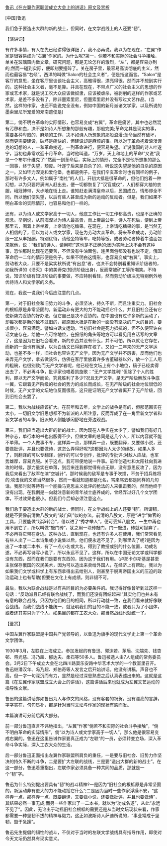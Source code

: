 [鲁迅《在左翼作家联盟成立大会上的讲话》原文及赏析](https://www.vrrw.net/wx/14663.html)

[中国]鲁迅

我们急于要造出大群的新的战士，但同时，在文学战线上的人还要“韧”。

【演讲词】

有许多事情，有人在先已经讲得很详细了，我不必再说。我以为在现在，“左翼”作家是很容易成为“右翼”作家的。为什么呢?第一，倘若不和实际的社会斗争接触，单关在玻璃窗内做文章，研究问题，那是无论怎样的激烈，“左”，都是容易办到的;然而一碰到实际，便即刻要撞碎了。关在房子里，最容易高谈彻底的主义，然而也最容易“右倾”。西洋的叫做“Salon的社会主义者”，便是指这而言。“Salon”是客厅的意思，坐在客厅里谈谈社会主义，高雅得很，漂亮得很，然而并不想到实行的。这种社会主义者，毫不足靠。并且在现在，不带点广义的社会主义的思想的作家或艺术家，就是说工农大众应该做奴隶，应该被虐杀，被剥削的这样的作家或艺术家，是差不多没有了，除非墨索里尼，但墨索里尼并没有写过文艺作品。(当然，这样的作家，也还不能说完全没有，例如中国的新月派诸文学家，以及所说的墨索里尼所宠爱的邓南遮便是)

第二，倘不明白革命的实际情形，也容易变成“右翼”。革命是痛苦，其中也必然混有污秽和血，决不是如诗人所想象的那般有趣，那般完美;革命尤其是现实的事，需要各种卑贱的、麻烦的工作，决不如诗人所想象的那般浪漫;革命当然有破坏，然而更需要建设，破坏是痛快的，但建设却是麻烦的事。所以对于革命抱着浪漫谛克的幻想的人，一和革命接近，一到革命进行，便容易失望。听说俄国的诗人叶遂宁，当初也非常欢迎十月革命，当时他叫道，“万岁，天上和地上的革命!”又说“我是一个布尔什维克了!”然而一到革命后，实际上的情形，完全不是他所想象的那么一回事，终于失望，颓废。叶遂宁后来是自杀了的，听说这失望是他的自杀的原因之一。又如毕力涅克和爱伦堡，也都是例子。在我们辛亥革命时也有同样的例子，那时有许多文人，例如属于“南社”的人们，开初大抵是很革命的，但他们抱着一种幻想，以为只要将满洲人赶出去，便一切都恢复了“汉官威仪”，人们都穿大袖的衣服，峨冠博带，大步地在街上走。谁知赶走满清皇帝以后，民国成立，情形却全不同，所以他们便失望，以后有些人甚至成为新的运动的反动者。但是，我们如果不明白革命的实际情形，也容易和他们一样的。

还有，以为诗人或文学家高于一切人，他底工作比一切工作都高贵，也是不正确的观念。举例说，从前海涅以为诗人最高贵，而上帝最公平，诗人在死后，便到上帝那里去，围着上帝坐着，上帝请他吃糖果。在现在，上帝请吃糖果的事，是当然无人相信的了，但以为诗人或文学家，现在为劳动大众革命，将来革命成功，劳动阶级一定从丰报酬，特别优待，请他坐特等车，吃特等饭，或者劳动者捧着牛油面包来献他，说：“我们的诗人，请用吧!”这也是不正确的;因为实际上决不会有这种事，恐怕那时比现在还要苦，不但没有牛油面包，连黑面包都没有也说不定，俄国革命后一二年的情形便是例子。如果不明白这情形，也容易变成“右翼”。事实上，劳动者大众，只要不是梁实秋所说“有出息”者，也决不会特别看重知识阶级者的，如我所译的《溃灭》中的美谛克(知识阶级出身)，反而常被矿工等所嘲笑。不待说，知识阶级有知识阶级的事要做，不应特别看轻，然而劳动阶级决无特别例外地优待诗人和文学家的义务。

现在，我说一说我们今后应注意的几点。

第一，对于旧社会和旧势力的斗争，必须坚决，持久不断，而且注重实力。旧社会的根柢原是非常坚固的，新运动非有更大的力不能动摇它什么。并且旧社会还有它使新势力妥协的好办法，但它自己是决不妥协的。在中国也有过许多新的运动了，却每次都是新的敌不过旧的，那原因大抵是在新的一面没有坚决的广大的目的，要求很小，容易满足。譬如白话文运动，当初旧社会是死力抵抗的，但不久便容许白话文底存在，给他一点可怜地位，在报纸的角头等地方可以看见用白话写的文章了，这是因为在旧社会看来，新的东西并没有什么，并不可怕，所以就让它存在，而新的一面也有满足，以为白话文已得到存在权了。又如一二年来的无产文学运动，也差不多一样，旧社会也容许无产文学，因为无产文学并不厉害，反而他们也来弄无产文学，拿去做装饰，仿佛在客厅里放着许多古董磁器以外，放一个工人用的粗碗，也很别致;而无产文学者呢，他已经在文坛上有个小地位，稿子已经卖得出去了，不必再斗争，批评家也唱着凯旋歌：“无产文学胜利!”但除了个人的胜利，即以无产文学而论，究竟胜利了多少?况且无产文学，是无产阶级解放斗争底一翼，它跟着无产阶级的社会的势力的成长而成长，在无产阶级的社会地位很低的时候，无产文学的文坛地位反而很高，这只是证明无产文学者离开了无产阶级，回到旧社会去罢了。

第二，我以为战线应该扩大。在前年和去年，文学上的战争是有的，但那范围实在太小，一切旧文学旧思想都不为新派的人所注意，反而弄成了在一角里新文学者和新文学者的斗争，旧派的人倒能够闲舒地在旁边观战。

第三，我们应当造出大群的新的战士。因为现在人手实在太少了，譬如我们有好几种杂志，单行本的书也出版得不少，但做文章的总同是这几个人，所以内容就不能不单薄。一个人做事不专，这样弄一点，那样弄一点，既要翻译，又要做小说，还要做批评，并且也要做诗，这怎么弄得好呢?这都因为人太少的缘故，如果人多了，则翻译的可以专翻译，创作的可以专创作，批评的专批评;对敌人应战，也军势雄厚，容易克服。关于这点，我可带便地说一件事。前年创造社和太阳社向我进攻的时候，那力量实在单薄，到后来连我都觉得有点无聊，没有意思反攻了，因为我后来看出了敌军在演“空城计”。那时候我的敌军是专事于吹擂，不务于招兵练将的;攻击我的文章当然很多，然而一看就知道都是化名，骂来骂去都是同样的几句话。我那时就等待有一个能操马克思主义批评的枪法的人来狙击我的，然而他终于没有出现。在我倒是一向就注意新的青年战士底养成的，曾经弄过好几个文学团体，不过效果也很小。但我们今后却必须注意这点。

我们急于要造出大群的新的战士，但同时，在文学战线上的人还要“韧”。所谓韧，就是不要像前清做八股文的“敲门砖”似的办法。前清的八股文，原是“进学”做官的工具，只要能做“起承转合”，借以进了“秀才举人”，便可丢掉八股文，一生中再也用不到它了，所以叫做“敲门砖”，犹之用一块砖敲门，门一敲进，砖就可抛弃了，不必再将它带在身边。这种办法，直到现在，也还有许多人在使用，我们常常看见有些人出了一二本诗集或小说集以后，他们便永远不见了，到哪里去了呢?是因为出了一本或二本书，有了一点小名或大名，得到了教授或别的什么位置，功成名遂，不必再写诗写小说了，所以永远不见了。这样，所以在中国无论文学或科学都没有东西，然而在我们是要有东西的，因为这于我们有用。(卢那卡尔斯基是甚至主张保存俄国的农民美术，因为可以造出来卖给外国人，在经济上有帮助。我以为如果我们文学或科学上有东西拿得出去给别人，则甚至于脱离帝国主义的压迫的政治运动上也有帮助)但要在文化上有成绩，则非韧不可。

最后，我以为联合战线是以有共同目的为必要条件的。我记得好像曾听到过这样一句话：“反动派且已经有联合战线了，而我们还没有团结起来!”其实他们也并未有有意的联合战线，只因为他们的目的相同，所以行动就一致，在我们看来就好像联合战线。而我们战线不能统一，就证明我们的目的不能一致，或者只为了小团体，或者还其实只为了个人，如果目的都在工农大众，那当然战线也就统一了。



【鉴赏】

中国左翼作家联盟是中国共产党领导的，以鲁迅为旗手的现代文学史上第一个革命文学团体。

1930年3月，左联在上海成立。参加发起的有鲁迅、郭沫若、茅盾、沈端先、钱杏邨、蒋光慈、冯乃超、郁达夫、柔石等50多人。鲁迅被选人由7人组成的常务委员会。3月2日下午成立大会在北四川路窦乐安路中华艺术大学的一个教室里召开。鲁迅继潘汉年、冯乃超、郑伯奇等人发言之后开始讲话。他没有讲稿，声音也不高，但一字一句深沉而有力，显然是经过深思熟虑之后认真表述出来的。这就是这篇《在左翼作家联盟成立大会上的讲话》，这篇讲话后来也就成为左翼文艺运动的指导性文献。

鲁迅的这篇讲话亦如鲁迅为人与作文的风格，没有客套的祝贺，没有漂亮的言辞，字字实在，句句质朴，都是针对当时文坛与作家的现状有感而发。

本篇演讲可分前后两大部分。

前一部分鲁迅直言不讳地指出，“左翼”作家“倘若不和实际的社会斗争接触”，“倘不明白革命的实际情形”，倘“以为诗人或文学家高于一切人”，那么他是很容易变成右翼的。鲁迅在这里告诫作家要真正成为“左联”的一员，必须转变立场，深入革命斗争实际，深入工农大众的生活。

后一部分鲁迅正面指出左翼作家联盟所肩负的重任，一是要与旧社会、旧势力作坚决的持久不断的斗争，二是要扩大左联的战线，三是要“造出大群的新的战士”。在这一部分，鲁迅着重指出，左联作家必须具备一种共同的品质，那就是一个“韧”字。

鲁迅为什么特别提出要具有“韧”的战斗精神?一是因为“旧社会的根柢原是非常坚固的，新运动非有更大的力不能动摇它什么”;二是因为当时一些作家浮躁不安，“这样弄一点，那样弄一点，既要翻译，又要做小说，还要做批评，并且也要做诗”，其结果必然一事无成;而另一些作家出了一二本书，就以为“功成名遂”，从此“永远不见了”。因此，无论出于动摇旧社会根柢的需要还是从当时文坛现状来看，作家都需要一种坚韧不拔的精神与毅力。这正如波斯诗人萨迪所说的，“事业常成于坚韧，毁于急躁”。

鲁迅先生提倡的韧性的战斗，不仅对于当时的左联文学战线具有指导作用，即使对今天文坛仍然具有现实意义。

